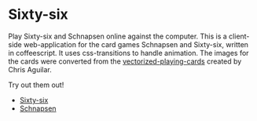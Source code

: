 # Sixty-six

Play Sixty-six and Schnapsen online against the computer. This is a client-side web-application for the card games Schnapsen and Sixty-six, written in coffeescript. It uses css-transitions to handle animation. The images for the cards were converted from the [vectorized-playing-cards](https://code.google.com/p/vectorized-playing-cards/) created by Chris Aguilar.

Try out them out!

* [Sixty-six](http://bclins.github.io/Sixty-six/)
* [Schnapsen](http://bclins.github.io/Sixty-six/schnapsen.html)

